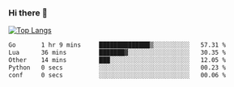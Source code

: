 ### Hi there 👋

<!--
**3Xpl0it3r/3Xpl0it3r** is a ✨ _special_ ✨ repository because its `README.md` (this file) appears on your GitHub profile.

Here are some ideas to get you started:

- 🔭 I’m currently working on ...
- 🌱 I’m currently learning ...
- 👯 I’m looking to collaborate on ...
- 🤔 I’m looking for help with ...
- 💬 Ask me about ...
- 📫 How to reach me: ...
- 😄 Pronouns: ...
- ⚡ Fun fact: ...
-->


[![Top Langs](https://github-readme-stats.vercel.app/api/top-langs/?username=3Xpl0it3r&layout=compact)](https://github.com/3Xpl0it3r/3Xpl0it3r)

<!--START_SECTION:waka-->

```txt
Go       1 hr 9 mins     ██████████████▒░░░░░░░░░░   57.31 %
Lua      36 mins         ███████▓░░░░░░░░░░░░░░░░░   30.35 %
Other    14 mins         ███░░░░░░░░░░░░░░░░░░░░░░   12.05 %
Python   0 secs          ░░░░░░░░░░░░░░░░░░░░░░░░░   00.23 %
conf     0 secs          ░░░░░░░░░░░░░░░░░░░░░░░░░   00.06 %
```

<!--END_SECTION:waka-->
